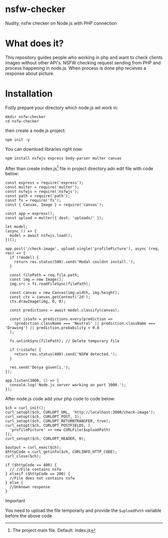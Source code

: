 # nsfw-checker
Nudity, nsfw checker on Node.js with PHP connection

# What does it?
This repository guides people who working in php and want to check clients images without other API's. NSFW checking request sending from PHP and process happening in node.js. When process is done php recieves a response about picture.

# Installation

Fistly prepare your directory which node.js wil work in:
```
mkdir nsfw-checker
cd nsfw-checker
```
then create a node.js project:
```
npm init -y
```
You can download libraries right now:
```
npm install nsfwjs express body-parser multer canvas
```
After than create index.js[^1] file in project directory adn edit file with code below:
```
const express = require('express');
const multer = require('multer');
const nsfwjs = require('nsfwjs');
const path = require('path');
const fs = require('fs');
const { Canvas, Image } = require('canvas');

const app = express();
const upload = multer({ dest: 'uploads/' });

let model;
(async () => {
  model = await nsfwjs.load();
})();

app.post('/check-image', upload.single('profilePicture'), async (req, res) => {
  if (!model) {
    return res.status(500).send('Modal couldnt install.');
  }

  const filePath = req.file.path;
  const img = new Image();
  img.src = fs.readFileSync(filePath);

  const canvas = new Canvas(img.width, img.height);
  const ctx = canvas.getContext('2d');
  ctx.drawImage(img, 0, 0);

  const predictions = await model.classify(canvas);

  const isSafe = predictions.every(prediction => 
    (prediction.className === 'Neutral' || prediction.className === 'Drawing') || prediction.probability < 0.8
  );

  fs.unlinkSync(filePath); // Delete temporary file

  if (!isSafe) {
    return res.status(400).send('NSFW detected.');
  }

  res.send('Dosya güvenli.');
});

app.listen(3000, () => {
  console.log('Node.js server working on port 3000.');
});
```
After node.js code add your php code to code below:
```
$ch = curl_init();
curl_setopt($ch, CURLOPT_URL, 'http://localhost:3000/check-image');
curl_setopt($ch, CURLOPT_POST, 1);
curl_setopt($ch, CURLOPT_RETURNTRANSFER, true);
curl_setopt($ch, CURLOPT_POSTFIELDS, [
  'profilePicture' => new CURLFile($uploadPath)
]);
curl_setopt($ch, CURLOPT_HEADER, 0);

$output = curl_exec($ch);
$httpCode = curl_getinfo($ch, CURLINFO_HTTP_CODE);
curl_close($ch);

if ($httpCode == 400) {
  // //File contains nsfw
} elseif ($httpCode == 200) {
  //File does not contains nsfw
} else {
  //Unknown response
}
```
> [!IMPORTANT]
> You need to upload the file temporarly and provide the ```$uploadPath``` variable before the above code

[^1]: The project main file. Default: index.js

